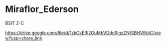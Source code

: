 # Miraflor_Ederson
BSIT 2-C

https://drive.google.com/file/d/1zkCkERl2GuMbVDdcRlgzZNfSBHVINitC/view?usp=share_link
